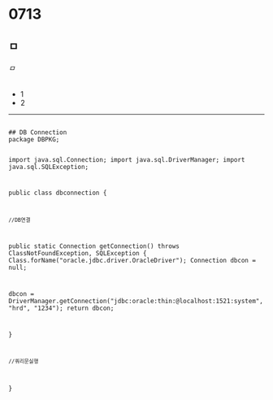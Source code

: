 # 0713
## ㅁ
###### ㅁ

- 1
- 2

<hr/>
<pre><code>
## DB Connection
package DBPKG;

import java.sql.Connection;
import java.sql.DriverManager;
import java.sql.SQLException;

public class dbconnection {

	//DB연결
public static Connection getConnection() throws ClassNotFoundException, SQLException {
Class.forName("oracle.jdbc.driver.OracleDriver");
Connection dbcon = null;
		
dbcon = DriverManager.getConnection("jdbc:oracle:thin:@localhost:1521:system", "hrd", "1234");
return dbcon;


}
	
	//쿼리문실행

}
</code></pre>
